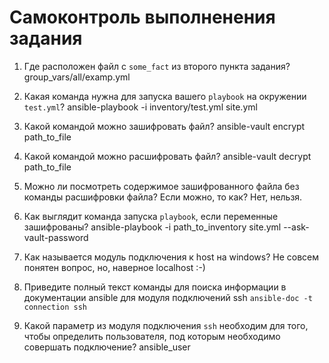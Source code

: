 # Самоконтроль выполненения задания

1. Где расположен файл с `some_fact` из второго пункта задания?
group_vars/all/examp.yml

2. Какая команда нужна для запуска вашего `playbook` на окружении `test.yml`?
ansible-playbook -i inventory/test.yml site.yml

3. Какой командой можно зашифровать файл?
ansible-vault encrypt path_to_file

4. Какой командой можно расшифровать файл?
ansible-vault decrypt path_to_file

5. Можно ли посмотреть содержимое зашифрованного файла без команды расшифровки файла? Если можно, то как?
Нет, нельзя.

6. Как выглядит команда запуска `playbook`, если переменные зашифрованы?
ansible-playbook -i path_to_inventory site.yml --ask-vault-password

7. Как называется модуль подключения к host на windows?
Не совсем понятен вопрос, но, наверное localhost :-)

8. Приведите полный текст команды для поиска информации в документации ansible для модуля подключений ssh
``ansible-doc -t connection ssh``

9. Какой параметр из модуля подключения `ssh` необходим для того, чтобы определить пользователя, под которым необходимо совершать подключение?
ansible_user
